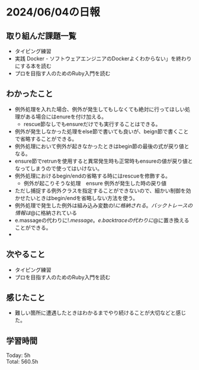 # 2024/06/04の日報
## 取り組んだ課題一覧
* タイピング練習
*  実践 Docker - ソフトウェアエンジニアのDockerよくわからない」を終わりにする本を読む
*  プロを目指す人のためのRuby入門を読む
## わかったこと
* 例外処理を入れた場合、例外が発生してもしなくても絶対に行ってほしい処理がある場合にはenureを付け加える。
  *  rescue節なしでもensureだけでも実行することはできる。
* 例外が発生しなかった処理をelse節で書いても良いが、beign節で書くことで省略することができる。
* 例外処理において例外が起きなかったときはbegin節の最後の式が戻り値となる。
* ensure節でretrunを使用すると異常発生時も正常時もensureの値が戻り値となってしまうので使ってはいけない。
* 例外処理におけるbegin/endの省略する時にはrescueを修飾する。  
  *  例外が起こりそうな処理　ensure 例外が発生した時の戻り値
 * ただし捕捉する例外クラスを指定することができないので、細かい制御を効かせたいときはbegin/endを省略しない方法を使う。
* 例外処理で発生した例外は組み込み変数の$!に格納される。バックトレースの情報は$@に格納されている
 * e.massageの代わりに$!.message。e.backtraceの代わりに$@に置き換えることができる。
*         
## 次やること
* タイピング練習
* プロを目指す人のためのRuby入門を読む
## 感じたこと
* 難しい箇所に遭遇したときはわかるまでやり続けることが大切などと感じた。
## 学習時間
Today: 5h<br>
Total: 560.5h
